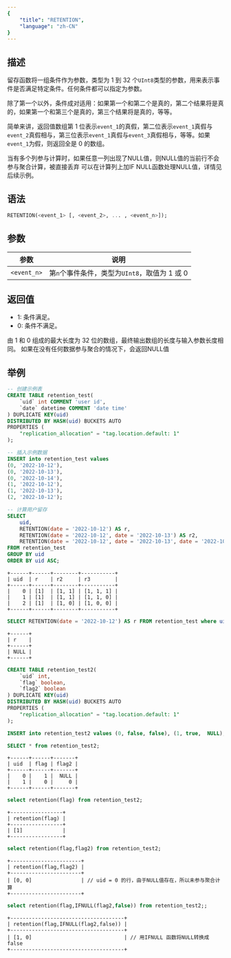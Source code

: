 ```yaml
---
{
    "title": "RETENTION",
    "language": "zh-CN"
}
---
```


## 描述

留存函数将一组条件作为参数，类型为 1 到 32 个`UInt8`类型的参数，用来表示事件是否满足特定条件。任何条件都可以指定为参数。

除了第一个以外，条件成对适用：如果第一个和第二个是真的，第二个结果将是真的，如果第一个和第三个是真的，第三个结果将是真的，等等。

简单来讲，返回值数组第 1 位表示`event_1`的真假，第二位表示`event_1`真假与`event_2`真假相与，第三位表示`event_1`真假与`event_3`真假相与，等等。如果`event_1`为假，则返回全是 0 的数组。

当有多个列参与计算时，如果任意一列出现了NULL值，则NULL值的当前行不会参与聚合计算，被直接丢弃
可以在计算列上加IF NULL函数处理NULL值，详情见后续示例。

## 语法

```sql
RETENTION(<event_1> [, <event_2>, ... , <event_n>]);
```

## 参数

| 参数 | 说明 |
| -- | -- |
| `<event_n>` | 第`n`个事件条件，类型为`UInt8`，取值为 1 或 0 |

## 返回值
- 1: 条件满足。
- 0: 条件不满足。

由 1 和 0 组成的最大长度为 32 位的数组，最终输出数组的长度与输入参数长度相同。
如果在没有任何数据参与聚合的情况下，会返回NULL值

## 举例

```sql
-- 创建示例表
CREATE TABLE retention_test(
    `uid` int COMMENT 'user id', 
    `date` datetime COMMENT 'date time' 
) DUPLICATE KEY(uid) 
DISTRIBUTED BY HASH(uid) BUCKETS AUTO
PROPERTIES ( 
    "replication_allocation" = "tag.location.default: 1"
);

-- 插入示例数据
INSERT into retention_test values 
(0, '2022-10-12'),
(0, '2022-10-13'),
(0, '2022-10-14'),
(1, '2022-10-12'),
(1, '2022-10-13'),
(2, '2022-10-12');

-- 计算用户留存
SELECT 
    uid,     
    RETENTION(date = '2022-10-12') AS r,
    RETENTION(date = '2022-10-12', date = '2022-10-13') AS r2,
    RETENTION(date = '2022-10-12', date = '2022-10-13', date = '2022-10-14') AS r3 
FROM retention_test 
GROUP BY uid 
ORDER BY uid ASC;
```

```text
+------+------+--------+-----------+
| uid  | r    | r2     | r3        |
+------+------+--------+-----------+
|    0 | [1]  | [1, 1] | [1, 1, 1] |
|    1 | [1]  | [1, 1] | [1, 1, 0] |
|    2 | [1]  | [1, 0] | [1, 0, 0] |
+------+------+--------+-----------+
```

```sql
SELECT RETENTION(date = '2022-10-12') AS r FROM retention_test where uid is NULL;
```

```text
+------+
| r    |
+------+
| NULL |
+------+
```

```sql
CREATE TABLE retention_test2(
    `uid` int, 
    `flag` boolean,
    `flag2` boolean
) DUPLICATE KEY(uid) 
DISTRIBUTED BY HASH(uid) BUCKETS AUTO
PROPERTIES ( 
    "replication_allocation" = "tag.location.default: 1"
);

INSERT into retention_test2 values (0, false, false), (1, true,  NULL);

SELECT * from retention_test2;
```

```text
+------+------+-------+
| uid  | flag | flag2 |
+------+------+-------+
|    0 |    1 |  NULL |
|    1 |    0 |     0 |
+------+------+-------+
```

```sql
select retention(flag) from retention_test2;
```

```text
+-----------------+
| retention(flag) |
+-----------------+
| [1]             |
+-----------------+
```

```sql
select retention(flag,flag2) from retention_test2;
```

```text
+-----------------------+
| retention(flag,flag2) |
+-----------------------+
| [0, 0]                | // uid = 0 的行，由于NULL值存在，所以未参与聚合计算
+-----------------------+
```

```sql
select retention(flag,IFNULL(flag2,false)) from retention_test2;;
```

```text
+-------------------------------------+
| retention(flag,IFNULL(flag2,false)) |
+-------------------------------------+
| [1, 0]                              | // 用IFNULL 函数将NULL转换成false
+-------------------------------------+
```
